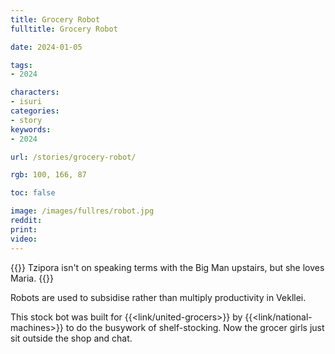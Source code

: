 ```yaml
---
title: Grocery Robot
fulltitle: Grocery Robot

date: 2024-01-05

tags:
- 2024

characters:
- isuri
categories:
- story
keywords:
- 2024

url: /stories/grocery-robot/

rgb: 100, 166, 87

toc: false

image: /images/fullres/robot.jpg
reddit:
print:
video:
---
```

{{<note caption>}}
Tzipora isn't on speaking terms with the Big Man upstairs, but she loves Maria.
{{</note>}}

Robots are used to subsidise rather than multiply productivity in Vekllei.

This stock bot was built for {{<link/united-grocers>}} by {{<link/national-machines>}} to do the busywork of shelf-stocking. Now the grocer girls just sit outside the shop and chat.